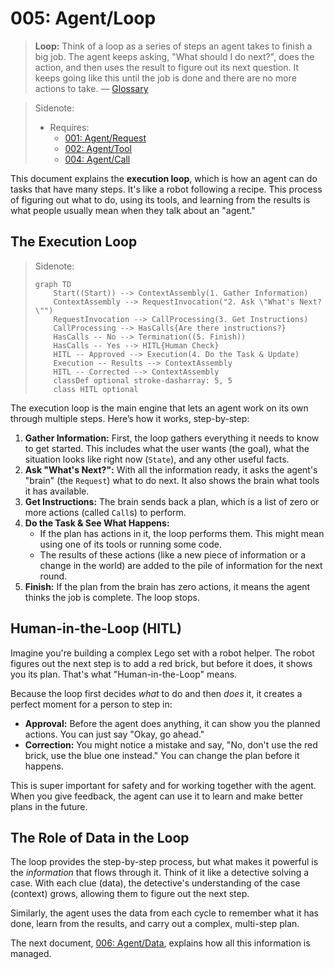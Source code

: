# 005: Agent/Loop

> **Loop:** Think of a loop as a series of steps an agent takes to finish a big job. The agent keeps asking, "What should I do next?", does the action, and then uses the result to figure out its next question. It keeps going like this until the job is done and there are no more actions to take. — [Glossary](./000_glossary.md)

> Sidenote:
>
> - Requires:
>   - [001: Agent/Request](./001_agent_request.md)
>   - [002: Agent/Tool](./002_agent_tool.md)
>   - [004: Agent/Call](./004_agent_call.md)

This document explains the **execution loop**, which is how an agent can do tasks that have many steps. It's like a robot following a recipe. This process of figuring out what to do, using its tools, and learning from the results is what people usually mean when they talk about an "agent."

## The Execution Loop

> Sidenote:
>
> ```mermaid
> graph TD
>     Start((Start)) --> ContextAssembly(1. Gather Information)
>     ContextAssembly --> RequestInvocation("2. Ask \"What's Next?\"")
>     RequestInvocation --> CallProcessing(3. Get Instructions)
>     CallProcessing --> HasCalls{Are there instructions?}
>     HasCalls -- No --> Termination((5. Finish))
>     HasCalls -- Yes --> HITL{Human Check}
>     HITL -- Approved --> Execution(4. Do the Task & Update)
>     Execution -- Results --> ContextAssembly
>     HITL -- Corrected --> ContextAssembly
>     classDef optional stroke-dasharray: 5, 5
>     class HITL optional
> ```

The execution loop is the main engine that lets an agent work on its own through multiple steps. Here’s how it works, step-by-step:

1.  **Gather Information:** First, the loop gathers everything it needs to know to get started. This includes what the user wants (the goal), what the situation looks like right now (`State`), and any other useful facts.
2.  **Ask "What's Next?":** With all the information ready, it asks the agent's "brain" (the `Request`) what to do next. It also shows the brain what tools it has available.
3.  **Get Instructions:** The brain sends back a plan, which is a list of zero or more actions (called `Call`s) to perform.
4.  **Do the Task & See What Happens:**
    - If the plan has actions in it, the loop performs them. This might mean using one of its tools or running some code.
    - The results of these actions (like a new piece of information or a change in the world) are added to the pile of information for the next round.
5.  **Finish:** If the plan from the brain has zero actions, it means the agent thinks the job is complete. The loop stops.

## Human-in-the-Loop (HITL)

Imagine you're building a complex Lego set with a robot helper. The robot figures out the next step is to add a red brick, but before it does, it shows you its plan. That's what "Human-in-the-Loop" means.

Because the loop first decides _what_ to do and then _does_ it, it creates a perfect moment for a person to step in:

- **Approval:** Before the agent does anything, it can show you the planned actions. You can just say "Okay, go ahead."
- **Correction:** You might notice a mistake and say, "No, don't use the red brick, use the blue one instead." You can change the plan before it happens.

This is super important for safety and for working together with the agent. When you give feedback, the agent can use it to learn and make better plans in the future.

## The Role of Data in the Loop

The loop provides the step-by-step process, but what makes it powerful is the _information_ that flows through it. Think of it like a detective solving a case. With each clue (data), the detective's understanding of the case (context) grows, allowing them to figure out the next step.

Similarly, the agent uses the data from each cycle to remember what it has done, learn from the results, and carry out a complex, multi-step plan.

The next document, [006: Agent/Data](./006_agent_data.md), explains how all this information is managed.
